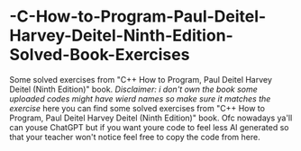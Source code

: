 # -C-How-to-Program-Paul-Deitel-Harvey-Deitel-Ninth-Edition-Solved-Book-Exercises
Some solved exercises from "C++ How to Program, Paul Deitel Harvey Deitel (Ninth Edition)" book. *Disclaimer: i don't own the book* *some uploaded codes might have wierd names so make sure it matches the exercise*
here you can find some solved exercises from "C++ How to Program, Paul Deitel Harvey Deitel (Ninth Edition)" book. Ofc nowadays ya'll can youse ChatGPT but if you want youre code to feel less AI generated so that your teacher won't notice feel free to copy the code from here.
